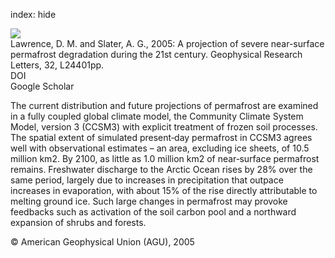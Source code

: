 index: hide

<div class="Citation">
    <div class="Citation-thumb CitationThumb-linked"  data-href="https://doi.org/10.1029/2005gl025080">
      <img src="https://static.claimspace.cloud/climate-study-static/refs/thumbs/6/Lawrence_and_Slater_2005-thumb.png" />
    </div>

  <div class="Citation-body">
    <div class="Citation-text">Lawrence, D. M. and Slater, A. G., 2005: A projection of severe near-surface permafrost degradation during the 21st century. <span class="Article-journal">Geophysical Research Letters, </span><span class="Article-volume">32, </span>L24401pp.</div>
    <div class="Citation-links">
      <div class="CitationLink" data-href="https://doi.org/10.1029/2005gl025080">
        <div class="CitationLink-icon CitationLink-Doi"></div>
        <div class="CitationLink-text">DOI</div>
      </div>
      <div class="CitationLink" data-href="https://scholar.google.com/scholar?q=10.1029/2005gl025080">
        <div class="CitationLink-icon CitationLink-Scholar"></div>
        <div class="CitationLink-text">Google Scholar</div>
      </div>
    </div>
  </div>
</div>

The current distribution and future projections of permafrost are examined in a fully coupled global climate model, the Community Climate System Model, version 3 (CCSM3) with explicit treatment of frozen soil processes. The spatial extent of simulated present‐day permafrost in CCSM3 agrees well with observational estimates – an area, excluding ice sheets, of 10.5 million km2. By 2100, as little as 1.0 million km2 of near‐surface permafrost remains. Freshwater discharge to the Arctic Ocean rises by 28% over the same period, largely due to increases in precipitation that outpace increases in evaporation, with about 15% of the rise directly attributable to melting ground ice. Such large changes in permafrost may provoke feedbacks such as activation of the soil carbon pool and a northward expansion of shrubs and forests.

<div class="Citation-copy">
&copy; American Geophysical Union (AGU), 2005
</div>